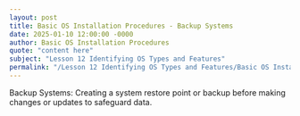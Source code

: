 ```yaml
---
layout: post
title: Basic OS Installation Procedures - Backup Systems
date: 2025-01-10 12:00:00 -0000
author: Basic OS Installation Procedures
quote: "content here"
subject: "Lesson 12 Identifying OS Types and Features"
permalink: "/Lesson 12 Identifying OS Types and Features/Basic OS Installation Procedures/Basic OS Installation Procedures - Backup Systems"
---
```


Backup Systems: Creating a system restore point or backup before making changes or updates to safeguard data.
